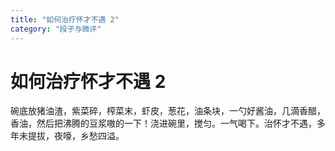 ```yaml
---
title: "如何治疗怀才不遇 2"
category: "段子与微评"
---
```

# 如何治疗怀才不遇 2

碗底放猪油渣，紫菜碎，榨菜末，虾皮，葱花，油条块，一勺好酱油，几滴香醋，香油，然后把沸腾的豆浆嗷的一下！浇进碗里，搅匀。一气喝下。治怀才不遇，多年未提拔，夜嚎，乡愁四溢。

